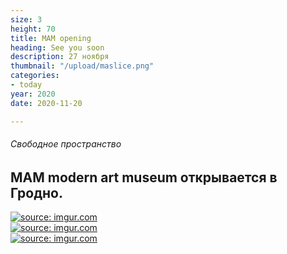 ```yaml
---
size: 3
height: 70
title: MAM opening
heading: See you soon
description: 27 ноября
thumbnail: "/upload/maslice.png"
categories:
- today
year: 2020
date: 2020-11-20

---
```

###### Свободное пространство

## MAM modern art museum открывается в Гродно.

<div style="display: grid; grid-template-columns: repeat(auto-fit, minmax(20rem, 1fr))"> <!-- ссылки на картинки формата HTML вставить под этой надписью --> <a href="https://i.imgur.com/hTgcVmz.jpg" target="_blank"><img src="https://i.imgur.com/hTgcVmz.jpg" title="source: imgur.com" /></a> <a href="https://i.imgur.com/AG2Bexp.jpg" target="_blank"><img src="https://i.imgur.com/AG2Bexp.jpg" title="source: imgur.com" /></a> <a href="https://imgur.com/By9bM8e"><img src="https://i.imgur.com/By9bM8e.jpg" title="source: imgur.com" /></a> </div>